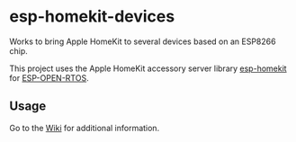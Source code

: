 # esp-homekit-devices

Works to bring Apple HomeKit to several devices based on an ESP8266 chip.

This project uses the Apple HomeKit accessory server library [esp-homekit](https://github.com/maximkulkin/esp-homekit) for [ESP-OPEN-RTOS](https://github.com/SuperHouse/esp-open-rtos). 

## Usage
Go to the [Wiki](https://github.com/RavenSystem/esp-homekit-devices/wiki) for additional information.
